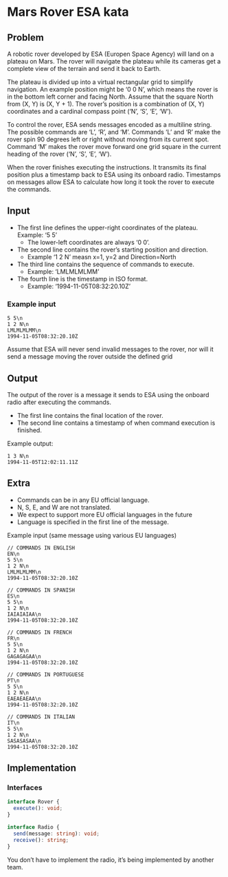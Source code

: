 # Mars Rover ESA kata

## Problem

A robotic rover developed by ESA (Europen Space Agency) will land on a plateau on Mars.
The rover will navigate the plateau while its cameras get a complete view of the terrain and send it back to Earth.

The plateau is divided up into a virtual rectangular grid to simplify navigation.
An example position might be ‘0 0 N’, which means the rover is in the bottom left corner and facing North.
Assume that the square North from (X, Y) is (X, Y + 1).
The rover’s position is a combination of (X, Y) coordinates and a cardinal compass point (‘N’, ‘S’, ‘E’, ‘W’).

To control the rover, ESA sends messages encoded as a multiline string.
The possible commands are ‘L’, ‘R’, and ‘M’.
Commands ‘L’ and ‘R’ make the rover spin 90 degrees left or right without moving from its current spot.
Command ‘M’ makes the rover move forward one grid square in the current heading of the rover (‘N’, ‘S’, ‘E’, ‘W’).

When the rover finishes executing the instructions.
It transmits its final position plus a timestamp back to ESA using its onboard radio.
Timestamps on messages allow ESA to calculate how long it took the rover to execute the commands.

## Input

- The first line defines the upper-right coordinates of the plateau. Example: ‘5 5’
  - The lower-left coordinates are always ‘0 0’.
- The second line contains the rover’s starting position and direction.
  - Example ‘1 2 N’ measn x=1, y=2 and Direction=North
- The third line contains the sequence of commands to execute.
  - Example: ‘LMLMLMLMM’
- The fourth line is the timestamp in ISO format.
  - Example: ‘1994-11-05T08:32:20.10Z’

### Example input

```text
5 5\n
1 2 N\n
LMLMLMLMM\n
1994-11-05T08:32:20.10Z
```

Assume that ESA will never send invalid messages to the rover, nor will it send a message moving the rover outside the defined grid

## Output

The output of the rover is a message it sends to ESA using the onboard radio after executing the commands.

- The first line contains the final location of the rover.
- The second line contains a timestamp of when command execution is finished.

Example output:

```text
1 3 N\n
1994-11-05T12:02:11.11Z
```

## Extra

- Commands can be in any EU official language.
- N, S, E, and W are not translated.
- We expect to support more EU official languages in the future
- Language is specified in the first line of the message.

Example input (same message using various EU languages)

```text
// COMMANDS IN ENGLISH
EN\n
5 5\n
1 2 N\n
LMLMLMLMM\n
1994-11-05T08:32:20.10Z

// COMMANDS IN SPANISH
ES\n
5 5\n
1 2 N\n
IAIAIAIAA\n
1994-11-05T08:32:20.10Z

// COMMANDS IN FRENCH
FR\n
5 5\n
1 2 N\n
GAGAGAGAA\n
1994-11-05T08:32:20.10Z

// COMMANDS IN PORTUGUESE
PT\n
5 5\n
1 2 N\n
EAEAEAEAA\n
1994-11-05T08:32:20.10Z

// COMMANDS IN ITALIAN
IT\n
5 5\n
1 2 N\n
SASASASAA\n
1994-11-05T08:32:20.10Z
```

## Implementation

### Interfaces

```typescript
interface Rover {
  execute(): void;
}

interface Radio {
  send(message: string): void;
  receive(): string;
}
```

You don’t have to implement the radio, it’s being implemented by another team.
